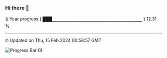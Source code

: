 ### Hi there 👋

⏳ Year progress { ███▁▁▁▁▁▁▁▁▁▁▁▁▁▁▁▁▁▁▁▁▁▁▁▁▁▁▁ } 12.31 %

---

⏰ Updated on Thu, 15 Feb 2024 00:58:57 GMT

![Progress Bar CI](https://github.com/liununu/liununu/workflows/Progress%20Bar%20CI/badge.svg)
